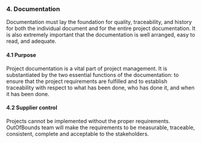 ### **4. Documentation**
Documentation must lay the foundation for quality, traceability, and history for both the individual document and for the entire project documentation.
It is also extremely important that the documentation is well arranged, easy to read, and adequate.
#### __4.1 Purpose__
Project documentation is a vital part of project management. It is substantiated by the two essential functions of the documentation: to ensure that the project requirements are fulfilled and to establish traceability with respect to what has been done, who has done it, and when it has been done.
#### __4.2 Supplier control__
Projects cannot be implemented without the proper requirements. OutOfBounds team will make the requirements to be measurable, traceable, consistent, complete and acceptable to the stakeholders.
